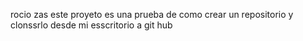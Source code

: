 rocio zas
este proyeto es una prueba de como crear un repositorio y clonssrlo desde mi esscritorio a git hub
